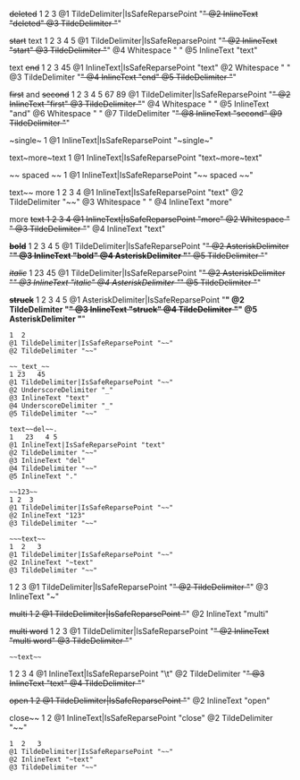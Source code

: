 ~~deleted~~
1 2      3
@1 TildeDelimiter|IsSafeReparsePoint "~~"
@2 InlineText "deleted"
@3 TildeDelimiter "~~"

~~start~~ text
1 2    3 4   5
@1 TildeDelimiter|IsSafeReparsePoint "~~"
@2 InlineText "start"
@3 TildeDelimiter "~~"
@4 Whitespace " "
@5 InlineText "text"

text ~~end~~
1   2 3   45
@1 InlineText|IsSafeReparsePoint "text"
@2 Whitespace " "
@3 TildeDelimiter "~~"
@4 InlineText "end"
@5 TildeDelimiter "~~"

~~first~~ and ~~second~~
1 2    3 4  5  67     89
@1 TildeDelimiter|IsSafeReparsePoint "~~"
@2 InlineText "first"
@3 TildeDelimiter "~~"
@4 Whitespace " "
@5 InlineText "and"
@6 Whitespace " "
@7 TildeDelimiter "~~"
@8 InlineText "second"
@9 TildeDelimiter "~~"

~single~
1
@1 InlineText|IsSafeReparsePoint "~single~"

text~more~text
1
@1 InlineText|IsSafeReparsePoint "text~more~text"

~~ spaced ~~
1
@1 InlineText|IsSafeReparsePoint "~~ spaced ~~"

text~~ more
1   2 3   4
@1 InlineText|IsSafeReparsePoint "text"
@2 TildeDelimiter "~~"
@3 Whitespace " "
@4 InlineText "more"

more ~~text
1   2 3   4
@1 InlineText|IsSafeReparsePoint "more"
@2 Whitespace " "
@3 TildeDelimiter "~~"
@4 InlineText "text"

~~**bold**~~
1 2 3   4 5
@1 TildeDelimiter|IsSafeReparsePoint "~~"
@2 AsteriskDelimiter "**"
@3 InlineText "bold"
@4 AsteriskDelimiter "**"
@5 TildeDelimiter "~~"

~~*italic*~~
1 23     45
@1 TildeDelimiter|IsSafeReparsePoint "~~"
@2 AsteriskDelimiter "*"
@3 InlineText "italic"
@4 AsteriskDelimiter "*"
@5 TildeDelimiter "~~"

**~~struck~~**
1 2 3     4 5
@1 AsteriskDelimiter|IsSafeReparsePoint "**"
@2 TildeDelimiter "~~"
@3 InlineText "struck"
@4 TildeDelimiter "~~"
@5 AsteriskDelimiter "**"

~~~~
1  2
@1 TildeDelimiter|IsSafeReparsePoint "~~"
@2 TildeDelimiter "~~"

~~_text_~~
1 23   45
@1 TildeDelimiter|IsSafeReparsePoint "~~"
@2 UnderscoreDelimiter "_"
@3 InlineText "text"
@4 UnderscoreDelimiter "_"
@5 TildeDelimiter "~~"

text~~del~~.
1   23   4 5
@1 InlineText|IsSafeReparsePoint "text"
@2 TildeDelimiter "~~"
@3 InlineText "del"
@4 TildeDelimiter "~~"
@5 InlineText "."

~~123~~
1 2  3
@1 TildeDelimiter|IsSafeReparsePoint "~~"
@2 InlineText "123"
@3 TildeDelimiter "~~"

~~~text~~
1  2   3
@1 TildeDelimiter|IsSafeReparsePoint "~~"
@2 InlineText "~text"
@3 TildeDelimiter "~~"

~~~~~
1  2 3
@1 TildeDelimiter|IsSafeReparsePoint "~~"
@2 TildeDelimiter "~~"
@3 InlineText "~"

~~multi
1     2
@1 TildeDelimiter|IsSafeReparsePoint "~~"
@2 InlineText "multi"

~~multi word~~
1 2         3
@1 TildeDelimiter|IsSafeReparsePoint "~~"
@2 InlineText "multi word"
@3 TildeDelimiter "~~"

	~~text~~
1 2 3   4
@1 InlineText|IsSafeReparsePoint "\t"
@2 TildeDelimiter "~~"
@3 InlineText "text"
@4 TildeDelimiter "~~"

~~open
1    2
@1 TildeDelimiter|IsSafeReparsePoint "~~"
@2 InlineText "open"

close~~
1    2
@1 InlineText|IsSafeReparsePoint "close"
@2 TildeDelimiter "~~"

~~~text~~
1  2   3
@1 TildeDelimiter|IsSafeReparsePoint "~~"
@2 InlineText "~text"
@3 TildeDelimiter "~~"
